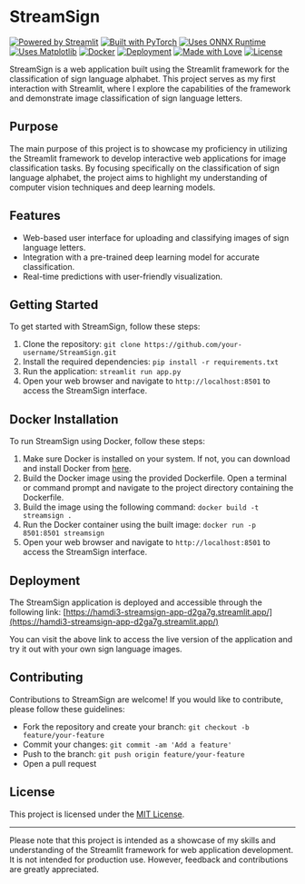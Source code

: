 # StreamSign
[![Powered by Streamlit](https://img.shields.io/badge/Powered%20by-Streamlit-ff69b4)](https://www.streamlit.io/)
[![Built with PyTorch](https://img.shields.io/badge/Built%20with-PyTorch-orange)](https://pytorch.org/)
[![Uses ONNX Runtime](https://img.shields.io/badge/Uses-ONNX%20Runtime-blue)](https://onnxruntime.ai/)
[![Uses Matplotlib](https://img.shields.io/badge/Uses-Matplotlib-orange)](https://matplotlib.org/)
[![Docker](https://img.shields.io/badge/Docker-Ready-blue)](https://your-docker-hub-repo-url)
[![Deployment](https://img.shields.io/badge/Deployment-Streamlit-blueviolet)](https://hamdi3-streamsign-app-d2ga7g.streamlit.app/)
[![Made with Love](https://img.shields.io/badge/Made%20with-%E2%9D%A4-red)](https://your-url)
[![License](https://img.shields.io/badge/License-MIT-blue)](LICENSE)

StreamSign is a web application built using the Streamlit framework for the classification of sign language alphabet. This project serves as my first interaction with Streamlit, where I explore the capabilities of the framework and demonstrate image classification of sign language letters.

## Purpose
The main purpose of this project is to showcase my proficiency in utilizing the Streamlit framework to develop interactive web applications for image classification tasks. By focusing specifically on the classification of sign language alphabet, the project aims to highlight my understanding of computer vision techniques and deep learning models.

## Features
- Web-based user interface for uploading and classifying images of sign language letters.
- Integration with a pre-trained deep learning model for accurate classification.
- Real-time predictions with user-friendly visualization.

## Getting Started
To get started with StreamSign, follow these steps:
1. Clone the repository: `git clone https://github.com/your-username/StreamSign.git`
2. Install the required dependencies: `pip install -r requirements.txt`
3. Run the application: `streamlit run app.py`
4. Open your web browser and navigate to `http://localhost:8501` to access the StreamSign interface.

## Docker Installation
To run StreamSign using Docker, follow these steps:
1. Make sure Docker is installed on your system. If not, you can download and install Docker from [here](https://docs.docker.com/get-docker/).
2. Build the Docker image using the provided Dockerfile. Open a terminal or command prompt and navigate to the project directory containing the Dockerfile.
3. Build the image using the following command: `docker build -t streamsign .` 
4. Run the Docker container using the built image: `docker run -p 8501:8501 streamsign` 
5. Open your web browser and navigate to `http://localhost:8501` to access the StreamSign interface.

## Deployment
The StreamSign application is deployed and accessible through the following link:
[https://hamdi3-streamsign-app-d2ga7g.streamlit.app/](https://hamdi3-streamsign-app-d2ga7g.streamlit.app/)

You can visit the above link to access the live version of the application and try it out with your own sign language images.


## Contributing
Contributions to StreamSign are welcome! If you would like to contribute, please follow these guidelines:
- Fork the repository and create your branch: `git checkout -b feature/your-feature`
- Commit your changes: `git commit -am 'Add a feature'`
- Push to the branch: `git push origin feature/your-feature`
- Open a pull request

## License
This project is licensed under the [MIT License](LICENSE).

---
Please note that this project is intended as a showcase of my skills and understanding of the Streamlit framework for web application development. It is not intended for production use. However, feedback and contributions are greatly appreciated.

